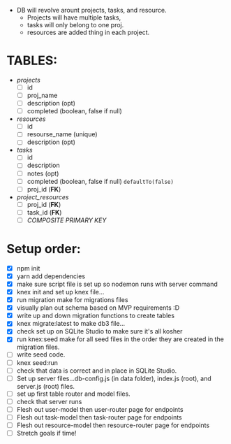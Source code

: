- DB will revolve arount projects, tasks, and resource.
  - Projects will have multiple tasks,
  - tasks will only belong to one proj.
  - resources are added thing in each project.

# TABLES:
- *projects*
  - [ ] id
  - [ ] proj_name
  - [ ] description (opt)
  - [ ] completed (boolean, false if null) 

- *resources*
  - [ ] id
  - [ ] resourse_name (unique)
  - [ ] description (opt)
  
- *tasks*
  - [ ] id
  - [ ] description
  - [ ] notes (opt)
  - [ ] completed (boolean, false if null) `defaultTo(false)`
  - [ ] proj_id (__FK__)

- *project_resources* 
  - [ ] proj_id (__FK__)
  - [ ] task_id (__FK__)
  - [ ] *COMPOSITE PRIMARY KEY*

# Setup order:
- [x] npm init
- [x] yarn add dependencies
- [x] make sure script file is set up so nodemon runs with server command
- [x] knex init and set up knex file...
- [x] run migration make for migrations files
- [x] visually plan out schema based on MVP requirements :D 
- [x] write up and down migration functions to create tables
- [x] knex migrate:latest to make db3 file...
- [x] check set up on SQLite Studio to make sure it's all kosher
- [x] run knex:seed make for all seed files in the order they are created in the migration files.
- [ ] write seed code.
- [ ] knex seed:run
- [ ] check that data is correct and in place in SQLite Studio.
- [ ] Set up server files...db-config.js (in data folder), index.js (root), and server.js (root) files.
- [ ] set up first table router and model files.
- [ ] check that server runs
- [ ] Flesh out user-model then user-router page for endpoints
- [ ] Flesh out task-model then task-router page for endpoints 
- [ ] Flesh out resource-model then resource-router page for endpoints
- [ ] Stretch goals if time!